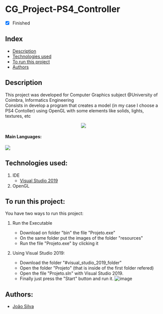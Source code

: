 # CG_Project-PS4_Controller
- [x] Finished

## Index
- [Description](#description)
- [Technologies used](#technologies-used)
- [To run this project](#to-run-this-project)
- [Authors](#authors)

## Description
This project was developed for Computer Graphics subject @University of Coimbra, Informatics Engineering<br>
Consists in develop a program that creates a model (in my case I choose a PS4 Contoller) using OpenGL with some elements like solids, lights, textures, etc<br>
<p align="center">
  <img src=https://i.imgur.com/iBbXBRL.png />
</p>

#### Main Languages:
![](https://img.shields.io/badge/-C++-333333?style=flat&logo=C%2B%2B&logoColor=895BE6)

## Technologies used:
1. IDE
    - [Visual Studio 2019](https://visualstudio.microsoft.com/vs/) 
2. OpenGL

## To run this project:
You have two ways to run this project:
1. Run the Executable
    * Download on folder "bin" the file "Projeto.exe"
    * On the same folder put the images of the folder "resources"
    * Run the file "Projeto.exe" by clicking it

2. Using Visual Studio 2019:
    * Download the folder "#visual_studio_2019_folder"
    * Open the folder "Projeto" (that is inside of the first folder refered)
    * Open the file "Projeto.sln" with Visual Studio 2019.
    * Finally just press the "Start" button and run it.
        ![image](https://user-images.githubusercontent.com/82664001/147995993-7b0bb92f-d8bd-4cd4-9d1e-99898d99dcbc.png)

## Authors:
- [João Silva](https://github.com/ikikara)
